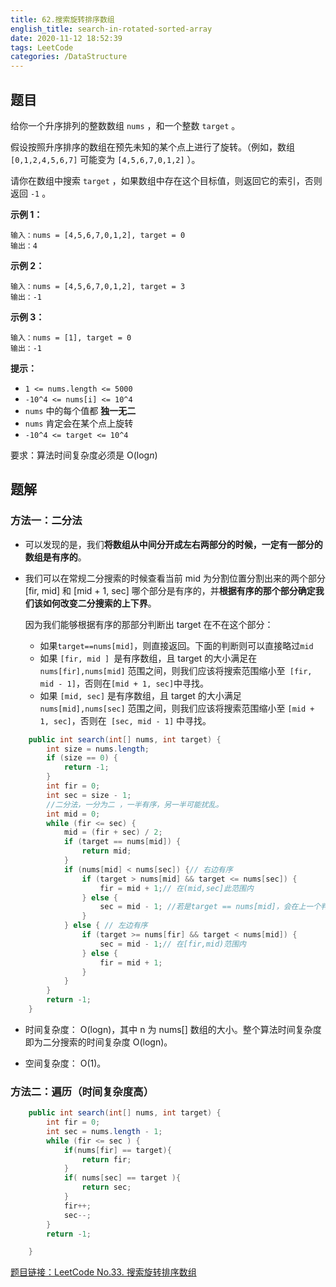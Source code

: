 ```yaml
---
title: 62.搜索旋转排序数组
english_title: search-in-rotated-sorted-array
date: 2020-11-12 18:52:39
tags: LeetCode
categories: /DataStructure
---
```


## 题目

给你一个升序排列的整数数组 `nums` ，和一个整数 `target` 。

假设按照升序排序的数组在预先未知的某个点上进行了旋转。（例如，数组 `[0,1,2,4,5,6,7]` 可能变为 `[4,5,6,7,0,1,2]` ）。

请你在数组中搜索 `target` ，如果数组中存在这个目标值，则返回它的索引，否则返回 `-1` 。

**示例 1：**

```
输入：nums = [4,5,6,7,0,1,2], target = 0
输出：4
```

**示例 2：**

```
输入：nums = [4,5,6,7,0,1,2], target = 3
输出：-1
```

**示例 3：**

```
输入：nums = [1], target = 0
输出：-1 
```

**提示：**

- `1 <= nums.length <= 5000`
- `-10^4 <= nums[i] <= 10^4`
- `nums` 中的每个值都 **独一无二**
- `nums` 肯定会在某个点上旋转
- `-10^4 <= target <= 10^4`

要求：算法时间复杂度必须是 O(log*n*) 

## 题解

### 方法一：二分法

* 可以发现的是，我们**将数组从中间分开成左右两部分的时候，一定有一部分的数组是有序的**。

* 我们可以在常规二分搜索的时候查看当前 mid 为分割位置分割出来的两个部分 [fir, mid] 和 [mid + 1, sec] 哪个部分是有序的，并**根据有序的那个部分确定我们该如何改变二分搜索的上下界**。

  因为我们能够根据有序的那部分判断出 target 在不在这个部分：
  
  * 如果`target==nums[mid]`，则直接返回。下面的判断则可以直接略过`mid`
  * 如果 `[fir, mid ] `是有序数组，且 target 的大小满足在 `nums[fir],nums[mid]` 范围之间，则我们应该将搜索范围缩小至` [fir, mid - 1]`，否则在` [mid + 1, sec] `中寻找。
  * 如果 `[mid, sec]` 是有序数组，且 target 的大小满足 `nums[mid],nums[sec]` 范围之间，则我们应该将搜索范围缩小至 `[mid + 1, sec]`，否则在` [sec, mid - 1]` 中寻找。

```java
    public int search(int[] nums, int target) {
        int size = nums.length;
        if (size == 0) {
            return -1;
        }
        int fir = 0;
        int sec = size - 1;
        //二分法，一分为二 ，一半有序，另一半可能扰乱。
        int mid = 0;
        while (fir <= sec) {
            mid = (fir + sec) / 2;
            if (target == nums[mid]) {
                return mid;
            }
            if (nums[mid] < nums[sec]) {// 右边有序
                if (target > nums[mid] && target <= nums[sec]) {
                    fir = mid + 1;// 在(mid,sec]此范围内
                } else {
                    sec = mid - 1; //若是target == nums[mid]，会在上一个判断时直接返回，所以这里可以直接把mid排除
                }
            } else { // 左边有序
                if (target >= nums[fir] && target < nums[mid]) {
                    sec = mid - 1;// 在[fir,mid)范围内
                } else {
                    fir = mid + 1;
                }
            }
        }
        return -1;
    }
```

* 时间复杂度： O(logn)，其中 n 为 nums[] 数组的大小。整个算法时间复杂度即为二分搜索的时间复杂度 O(logn)。

* 空间复杂度： O(1)。

### 方法二：遍历（时间复杂度高）

```java
    public int search(int[] nums, int target) { 
        int fir = 0;
        int sec = nums.length - 1;
        while (fir <= sec ) {
            if(nums[fir] == target){
                return fir;
            }
            if( nums[sec] == target ){
                return sec;
            }
            fir++;
            sec--;
        }
        return -1;

    }
```

[题目链接：LeetCode No.33. 搜索旋转排序数组](https://leetcode-cn.com/problems/search-in-rotated-sorted-array/)

